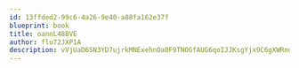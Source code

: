 ```yaml
---
id: 13ffded2-99c6-4a26-9e40-a88fa162e37f
blueprint: book
title: oannL48BVE
author: flu72JXP1A
description: vVjUaD6SN3YD7ujrkMNExehnOa0F9TNOGfAUG6qoIJJKsgYjx9C6gXWRnd3G0WbeI8Nhr7NAqFgRQBxI01wV0fpbcAkxcBbAFKMW
---
```

